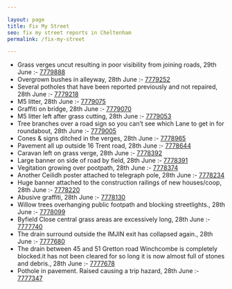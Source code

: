 ```yaml
---

layout: page
title: Fix My Street
seo: fix my street reports in Cheltenham
permalink: /fix-my-street

---
```


<!-- fix_marker starts -->

- Grass verges uncut resulting in poor visibility from joining roads, 29th June :- [7779888](https://www.fixmystreet.com/report/7779888)
- Overgrown bushes in alleyway, 28th June :- [7779252](https://www.fixmystreet.com/report/7779252)
- Several potholes that have been reported previously and not repaired, 28th June :- [7779218](https://www.fixmystreet.com/report/7779218)
- M5 litter, 28th June :- [7779075](https://www.fixmystreet.com/report/7779075)
- Graffiti on bridge, 28th June :- [7779070](https://www.fixmystreet.com/report/7779070)
- M5 litter left after grass cutting, 28th June :- [7779053](https://www.fixmystreet.com/report/7779053)
- Tree branches over a road sign so you can’t see which Lane to get in for roundabout, 28th June :- [7779005](https://www.fixmystreet.com/report/7779005)
- Cones & signs ditched in the verges, 28th June :- [7778965](https://www.fixmystreet.com/report/7778965)
- Pavement all up outside 16 Trent road, 28th June :- [7778644](https://www.fixmystreet.com/report/7778644)
- Caravan left on grass verge, 28th June :- [7778392](https://www.fixmystreet.com/report/7778392)
- Large banner on side of road by field, 28th June :- [7778391](https://www.fixmystreet.com/report/7778391)
- Vegitation growing over pootpath, 28th June :- [7778374](https://www.fixmystreet.com/report/7778374)
- Another Ceilidh poster attached to telegraph pole, 28th June :- [7778234](https://www.fixmystreet.com/report/7778234)
- Huge banner attached to the construction railings of new houses/coop, 28th June :- [7778220](https://www.fixmystreet.com/report/7778220)
- Abusive graffiti, 28th June :- [7778130](https://www.fixmystreet.com/report/7778130)
- Willow trees overhanging public footpath and blocking streetlights., 28th June :- [7778099](https://www.fixmystreet.com/report/7778099)
- Byfield Close central grass areas are excessively long, 28th June :- [7777740](https://www.fixmystreet.com/report/7777740)
- The drain surround outside the IMJIN exit has collapsed again., 28th June :- [7777680](https://www.fixmystreet.com/report/7777680)
- The drain between 45 and 51 Gretton road Winchcombe is completely blocked.it has not been cleared for so long it is now almost full of stones and debris., 28th June :- [7777678](https://www.fixmystreet.com/report/7777678)
- Pothole in pavement. Raised causing a trip hazard, 28th June :- [7777347](https://www.fixmystreet.com/report/7777347)

<!-- fix_marker ends -->